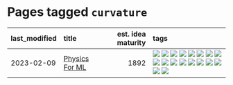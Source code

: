 # Pages tagged `curvature`

|last_modified|title|est. idea maturity|tags
|:---|:---|---:|:---|
|2023-02-09|[Physics For ML](../physics_for_ml.md)|1892|[![](https://img.shields.io/badge/tag-brownianmotion-82d6e)](../tags/brownianmotion.md) [![](https://img.shields.io/badge/tag-curriculum-752fd7)](../tags/curriculum.md) [![](https://img.shields.io/badge/tag-curvature-9c3a4a)](../tags/curvature.md) [![](https://img.shields.io/badge/tag-education-dad82b)](../tags/education.md) [![](https://img.shields.io/badge/tag-eigenvectors-35d420)](../tags/eigenvectors.md) [![](https://img.shields.io/badge/tag-gaugetheory-32d44f)](../tags/gaugetheory.md) [![](https://img.shields.io/badge/tag-grouptheory-fe4dc)](../tags/grouptheory.md) [![](https://img.shields.io/badge/tag-machinelearning-d5ffe)](../tags/machinelearning.md) [![](https://img.shields.io/badge/tag-manifolds-a68128)](../tags/manifolds.md) [![](https://img.shields.io/badge/tag-ode-b4243e)](../tags/ode.md) [![](https://img.shields.io/badge/tag-optimization-4aea2)](../tags/optimization.md) [![](https://img.shields.io/badge/tag-pde-b7fb0)](../tags/pde.md) [![](https://img.shields.io/badge/tag-physics-b25b5)](../tags/physics.md) [![](https://img.shields.io/badge/tag-probabilityfields-76bb24)](../tags/probabilityfields.md) [![](https://img.shields.io/badge/tag-quantummechanics-496a1)](../tags/quantummechanics.md) [![](https://img.shields.io/badge/tag-relativity-683f3)](../tags/relativity.md) [![](https://img.shields.io/badge/tag-tensorcalculus-96bcc)](../tags/tensorcalculus.md) [![](https://img.shields.io/badge/tag-textbook-77485f)](../tags/textbook.md)|